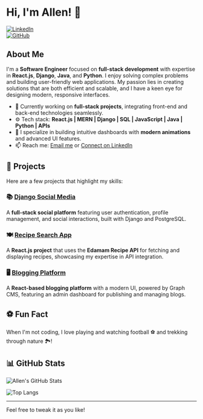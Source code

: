 # Hi, I'm Allen! 👋 

[![LinkedIn](https://img.shields.io/badge/LinkedIn-Connect-blue?style=flat&logo=linkedin&logoColor=white)](https://www.linkedin.com/in/allen-l-koickal)  
[![GitHub](https://img.shields.io/github/followers/Allenlexy?label=Follow&style=social)](https://github.com/Allenlexy)

## About Me

I'm a **Software Engineer** focused on **full-stack development** with expertise in **React.js**, **Django**, **Java**, and **Python**. I enjoy solving complex problems and building user-friendly web applications. My passion lies in creating solutions that are both efficient and scalable, and I have a keen eye for designing modern, responsive interfaces.

- 🔭 Currently working on **full-stack projects**, integrating front-end and back-end technologies seamlessly.
- ⚙️ Tech stack: **React.js | MERN | Django | SQL | JavaScript | Java | Python | APIs**
- 🎉 I specialize in building intuitive dashboards with **modern animations** and advanced UI features.
- 📫 Reach me: [Email me](mailto:allenkoickal@gmail.com) or [Connect on LinkedIn](https://www.linkedin.com/in/allen-l-koickal)
  
## 🚀 Projects

Here are a few projects that highlight my skills:

### 📚 [Django Social Media](https://github.com/Allenlexy/django-social-media)
A **full-stack social platform** featuring user authentication, profile management, and social interactions, built with Django and PostgreSQL.

### 🍽️ [Recipe Search App](https://github.com/Allenlexy/react-recipe-finder)
A **React.js project** that uses the **Edamam Recipe API** for fetching and displaying recipes, showcasing my expertise in API integration.

### 🖥️ [Blogging Platform](https://github.com/Allenlexy/ScribbledDiaries)
A **React-based blogging platform** with a modern UI, powered by Graph CMS, featuring an admin dashboard for publishing and managing blogs.

## ⚽ Fun Fact

When I'm not coding, I love playing and watching football ⚽ and trekking through nature 🏞️!

## 📊 GitHub Stats

![Allen's GitHub Stats](https://github-readme-stats.vercel.app/api?username=Allenlexy&show_icons=true&theme=radical)

![Top Langs](https://github-readme-stats.vercel.app/api/top-langs/?username=Allenlexy&layout=compact&theme=radical)

---

Feel free to tweak it as you like!

<!--
**Allenlexy/Allenlexy** is a ✨ _special_ ✨ repository because its `README.md` (this file) appears on your GitHub profile.

Here are some ideas to get you started:

- 🔭 I’m currently working on ...
- 🌱 I’m currently learning ...
- 👯 I’m looking to collaborate on ...
- 🤔 I’m looking for help with ...
- 💬 Ask me about ...
- 📫 How to reach me: ...
- 😄 Pronouns: ...
- ⚡ Fun fact: ...
-->
